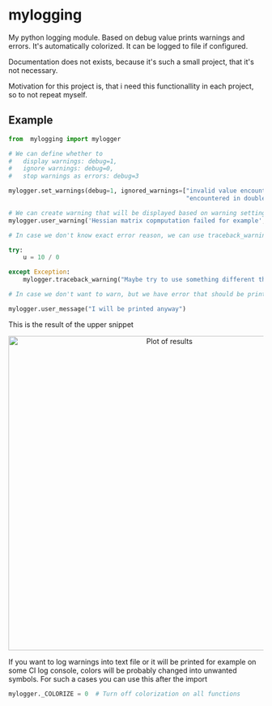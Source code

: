 # mylogging

My python logging module. Based on debug value prints warnings and errors. It's automatically colorized. It can be logged to file if configured.

Documentation does not exists, because it's such a small project, that it's not necessary.

Motivation for this project is, that i need this functionallity in each project, so to not repeat myself.

## Example

```python
from  mylogging import mylogger

# We can define whether to
#   display warnings: debug=1,
#   ignore warnings: debug=0,
#   stop warnings as errors: debug=3

mylogger.set_warnings(debug=1, ignored_warnings=["invalid value encountered in sqrt",
                                                 "encountered in double_scalars"])

# We can create warning that will be displayed based on warning settings
mylogger.user_warning('Hessian matrix copmputation failed for example', caption="RuntimeError on model x")

# In case we don't know exact error reason, we can use traceback_warning in try/except block

try:
    u = 10 / 0

except Exception:
    mylogger.traceback_warning("Maybe try to use something different than 0")

# In case we don't want to warn, but we have error that should be printed anyway and not based on warning settings, we can use user_message that return extended that we can use...

mylogger.user_message("I will be printed anyway")
```

This is the result of the upper snippet

<p align="center">
<img src="logging.png" width="620" alt="Plot of results"/>
</p>

If you want to log warnings into text file or it will be printed for example on some CI log console, colors will be probably changed into unwanted symbols. For such a cases you can use this after the import

```python
mylogger._COLORIZE = 0  # Turn off colorization on all functions
```
